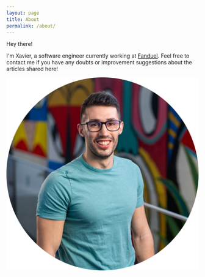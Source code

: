 ```yaml
---
layout: page
title: About
permalink: /about/
---
```


Hey there!

I'm Xavier, a software engineer currently working at [Fanduel](https://www.linkedin.com/company/fanduel/).
Feel free to contact me if you have any doubts or improvement suggestions about the articles shared here!

![Profile Photo](/images/profile-photo.png)

